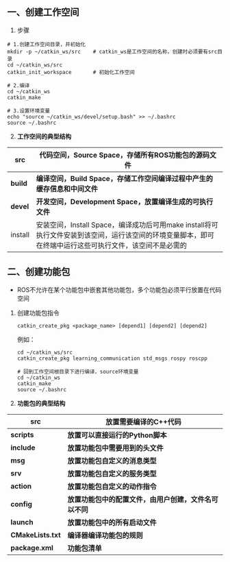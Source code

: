 ## 一、创建工作空间

1.  步骤

```shell
# 1.创建工作空间目录，并初始化
mkdir -p ~/catkin_ws/src	# catkin_ws是工作空间的名称，创建时必须要有src目录
cd ~/catkin_ws/src
catkin_init_workspace		# 初始化工作空间

# 2.编译
cd ~/catkin_ws
catkin_make

# 3.设置环境变量
echo "source ~/catkin_ws/devel/setup.bash" >> ~/.bashrc
source ~/.bashrc
```

2.  **工作空间的典型结构**

| src       | 代码空间，Source Space，存储所有ROS功能包的源码文件          |
| --------- | ------------------------------------------------------------ |
| **build** | **编译空间，Build Space，存储工作空间编译过程中产生的缓存信息和中间文件** |
| **devel** | **开发空间，Development Space，放置编译生成的可执行文件**    |
| install   | 安装空间，Install Space，编译成功后可用make install将可执行文件安装到该空间，运行该空间的环境变量脚本，即可在终端中运行这些可执行文件，该空间不是必需的 |

## 二、创建功能包

*   ROS不允许在某个功能包中嵌套其他功能包，多个功能包必须平行放置在代码空间

1.  创建功能包指令

    ```shell
    catkin_create_pkg <package_name> [depend1] [depend2] [depend2]
    ```

    例如：

    ```shell
    cd ~/catkin_ws/src
    catkin_create_pkg learning_communication std_msgs rospy roscpp
    
    # 回到工作空间根目录下进行编译，source环境变量
    cd ~/catkin_ws
    catkin_make
    source ~/.bashrc
    ```

2.  **功能包的典型结构**

| src                | 放置需要编译的C++代码                                  |
| ------------------ | ------------------------------------------------------ |
| **scripts**        | **放置可以直接运行的Python脚本**                       |
| **include**        | **放置功能包中需要用到的头文件**                       |
| **msg**            | **放置功能包自定义的消息类型**                         |
| **srv**            | **放置功能包自定义的服务类型**                         |
| **action**         | **放置功能包自定义的动作指令**                         |
| **config**         | **放置功能包中的配置文件，由用户创建，文件名可以不同** |
| **launch**         | **放置功能包中的所有启动文件**                         |
| **CMakeLists.txt** | **编译器编译功能包的规则**                             |
| **package.xml**    | **功能包清单**                                         |

